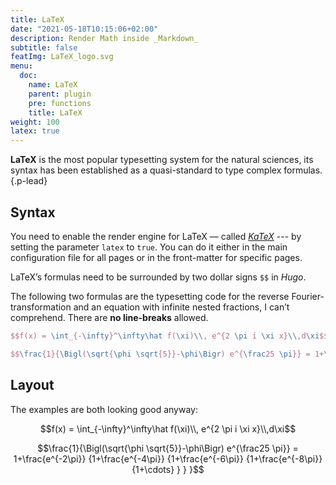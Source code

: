 ```yaml
---
title: LaTeX
date: "2021-05-18T10:15:06+02:00"
description: Render Math inside _Markdown_
subtitle: false
featImg: LaTeX_logo.svg
menu:
  doc:
    name: LaTeX
    parent: plugin
    pre: functions
    title: LaTeX
weight: 100
latex: true
---
```


**LaTeX** is the most popular typesetting system for the natural sciences, its syntax has been established as a quasi-standard to type complex formulas.
{.p-lead} <!--more-->

## Syntax

You need to enable the render engine for LaTeX — called [*KaTeX*][katex] --- by setting the parameter `latex` to `true`. You can do it either in the main configuration file for all pages or in the front-matter for specific pages. 

LaTeX’s formulas need to be surrounded by two dollar signs `$$` in _Hugo_. 

The following two formulas are the typesetting code for the reverse Fourier-transformation and an equation with infinite nested fractions, I can’t comprehend. There are **no line-breaks** allowed.
```latex
$$f(x) = \int_{-\infty}^\infty\hat f(\xi)\\, e^{2 \pi i \xi x}\\,d\xi$$

$$\frac{1}{\Bigl(\sqrt{\phi \sqrt{5}}-\phi\Bigr) e^{\frac25 \pi}} = 1+\frac{e^{-2\pi}} {1+\frac{e^{-4\pi}} {1+\frac{e^{-6\pi}} {1+\frac{e^{-8\pi}} {1+\cdots} } } }$$
```
## Layout

The examples are both looking good anyway:

$$f(x) = \int_{-\infty}^\infty\hat f(\xi)\\, e^{2 \pi i \xi x}\\,d\xi$$

$$\frac{1}{\Bigl(\sqrt{\phi \sqrt{5}}-\phi\Bigr) e^{\frac25 \pi}} = 1+\frac{e^{-2\pi}} {1+\frac{e^{-4\pi}} {1+\frac{e^{-6\pi}} {1+\frac{e^{-8\pi}} {1+\cdots} } } }$$

[katex]: https://katex.org
